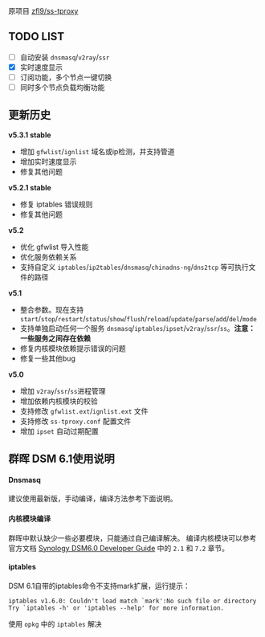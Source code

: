 原项目 [zfl9/ss-tproxy](https://github.com/zfl9/ss-tproxy)


## TODO LIST
- [ ] 自动安装 `dnsmasq`/`v2ray`/`ssr`
- [x] 实时速度显示
- [ ] 订阅功能，多个节点一键切换
- [ ] 同时多个节点负载均衡功能

## 更新历史

**v5.3.1 stable**
- 增加 `gfwlist`/`ignlist` 域名或ip检测，并支持管道
- 增加实时速度显示
- 修复其他问题

**v5.2.1 stable**
- 修复 iptables 错误规则
- 修复其他问题

**v5.2**
- 优化 gfwlist 导入性能
- 优化服务依赖关系
- 支持自定义 `iptables`/`ip2tables`/`dnsmasq`/`chinadns-ng`/`dns2tcp` 等可执行文件的路径

**v5.1**
- 整合参数。现在支持 `start`/`stop`/`restart`/`status`/`show`/`flush`/`reload`/`update`/`parse`/`add`/`del`/`mode`
- 支持单独启动任何一个服务 `dnsmasq`/`iptables`/`ipset`/`v2ray`/`ssr`/`ss`。**注意：一些服务之间存在依赖**
- 修复内核模块依赖提示错误的问题
- 修复一些其他bug

**v5.0**
- 增加 `v2ray`/`ssr`/`ss`进程管理
- 增加依赖内核模块的校验
- 支持修改 `gfwlist.ext`/`ignlist.ext` 文件
- 支持修改 `ss-tproxy.conf` 配置文件
- 增加 `ipset` 自动过期配置

## 群晖 DSM 6.1使用说明

#### Dnsmasq
建议使用最新版，手动编译，编译方法参考下面说明。

#### 内核模块编译
群晖中默认缺少一些必要模块，只能通过自己编译解决。
编译内核模块可以参考官方文档 [Synology DSM6.0 Developer Guide](https://help.synology.com/developer-guide/create_package/install_toolkit.html) 中的 `2.1` 和 `7.2` 章节。

#### iptables

DSM 6.1自带的iptables命令不支持mark扩展，运行提示：

```
iptables v1.6.0: Couldn't load match `mark':No such file or directory
Try `iptables -h' or 'iptables --help' for more information.
```
使用 `opkg` 中的 `iptables` 解决

